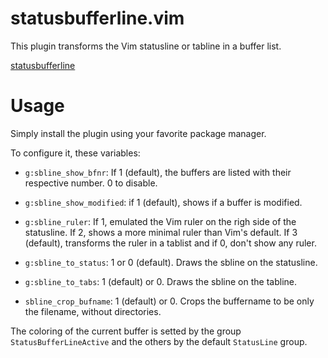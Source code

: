 # statusbufferline.vim

This plugin transforms the Vim statusline or tabline in a buffer list.

[statusbufferline](screenshot.png)

# Usage

Simply install the plugin using your favorite package manager.

To configure it, these variables:

- `g:sbline_show_bfnr`: If 1 (default), the buffers are listed with their
  respective number. 0 to disable.  
- `g:sbline_show_modified`: if 1 (default), shows if a buffer is modified.  
- `g:sbline_ruler`: If 1, emulated the Vim ruler on the righ side of the
  statusline. If 2, shows a more minimal ruler than Vim's default. If
  3 (default), transforms the ruler in a tablist and if 0, don't show any ruler.  

- `g:sbline_to_status`: 1 or 0 (default). Draws the sbline on the statusline.  

- `g:sbline_to_tabs`: 1 (default) or 0. Draws the sbline on the tabline.  

- `sbline_crop_bufname`: 1 (default) or 0. Crops the buffername to be only the
  filename, without directories.  

The coloring of the current buffer is setted by the group
`StatusBufferLineActive` and the others by the default `StatusLine` group.

